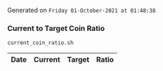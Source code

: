 Generated on `Friday 01-October-2021 at 01:48:38`

### Current to Target Coin Ratio
`current_coin_ratio.sh`

Date|Current|Target|Ratio
---|---|---|---

